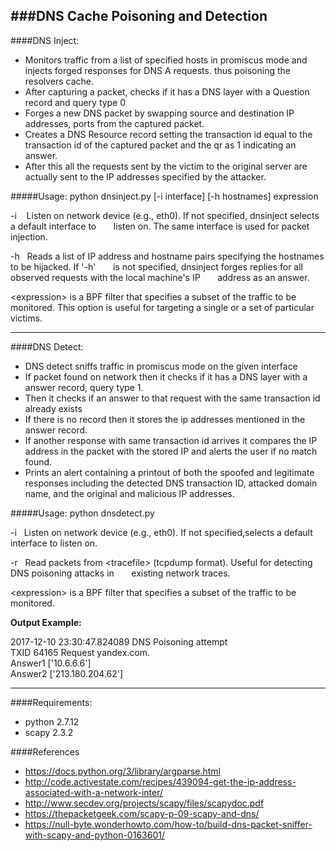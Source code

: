 ###DNS Cache Poisoning and Detection
---
####DNS Inject:

* Monitors traffic from a list of specified hosts in promiscus mode and injects forged responses for DNS A requests. thus poisoning the resolvers cache.
* After capturing a packet, checks if it has a DNS layer with a Question record and query type 0
* Forges a new DNS packet by swapping source and destination IP addresses, ports from the captured packet. 
* Creates a DNS Resource record setting the transaction id equal to the transaction id of the captured packet and the qr as 1 indicating an answer.
* After this all the requests sent by the victim to the original server are actually sent to the IP addresses specified by the attacker. 

#####Usage:
python dnsinject.py [-i interface] [-h hostnames] expression

-i&nbsp;&nbsp;&nbsp;  Listen on network device <interface> (e.g., eth0). If not specified, dnsinject selects a default interface to &nbsp;&nbsp;&nbsp;&nbsp;&nbsp;&nbsp;listen on. The same
interface is used for packet injection.

-h&nbsp;&nbsp;&nbsp;Reads a list of IP address and hostname pairs specifying the hostnames to be hijacked. If '-h' &nbsp;&nbsp;&nbsp;&nbsp;&nbsp;&nbsp;is not specified, dnsinject forges replies for all observed requests with the local machine's IP &nbsp;&nbsp;&nbsp;&nbsp;&nbsp;&nbsp;address as an answer.
    
<expression\> is a BPF filter that specifies a subset of the traffic to be
monitored. This option is useful for targeting a single or a set of particular
victims.
***
####DNS Detect:

 * DNS detect sniffs traffic in promiscus mode on the given interface
 * If packet found on network then it checks if it has a DNS layer with a answer record, query type 1.
 * Then it checks if an answer to that request with the same transaction id already exists
 * If there is no record then it stores the ip addresses mentioned in the answer record.
 * If another response with same transaction id arrives it compares the IP address in the packet with the stored IP and alerts the user if no match found.
 * Prints an alert containing a printout of both the spoofed and legitimate responses including the detected DNS transaction ID, attacked domain name, and the original and malicious IP addresses.

#####Usage:
python dnsdetect.py

-i&nbsp;&nbsp;&nbsp;Listen on network device <interface> (e.g., eth0). If not specified,selects a default interface to listen on.

-r&nbsp;&nbsp;&nbsp;Read packets from <tracefile\> (tcpdump format). Useful for detecting DNS poisoning attacks in &nbsp;&nbsp;&nbsp;&nbsp;&nbsp;&nbsp;existing network traces.

<expression\> is a BPF filter that specifies a subset of the traffic to be
monitored.

**Output Example:**

2017-12-10 23:30:47.824089 DNS Poisoning attempt  
TXID 64165 Request yandex.com.  
Answer1 ['10.6.6.6']  
Answer2 ['213.180.204.62']    

***
####Requirements:

* python 2.7.12
* scapy 2.3.2 

####References
* https://docs.python.org/3/library/argparse.html
* http://code.activestate.com/recipes/439094-get-the-ip-address-associated-with-a-network-inter/
* http://www.secdev.org/projects/scapy/files/scapydoc.pdf
* https://thepacketgeek.com/scapy-p-09-scapy-and-dns/
* https://null-byte.wonderhowto.com/how-to/build-dns-packet-sniffer-with-scapy-and-python-0163601/